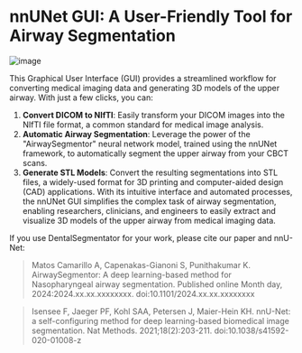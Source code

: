 # nnUNet GUI: A User-Friendly Tool for Airway Segmentation
 ![image](https://github.com/alejandro-matos/nnUNetGUI/assets/84166343/8105744f-90c7-446a-afa7-ee675da37db2)

 This Graphical User Interface (GUI) provides a streamlined workflow for converting medical imaging data and generating 3D models of the upper airway. With just a few clicks, you can: 
 1. **Convert DICOM to NIfTI**: Easily transform your DICOM images into the NIfTI file format, a common standard for medical image analysis.
 2. **Automatic Airway Segmentation**: Leverage the power of the "AirwaySegmentor" neural network model, trained using the nnUNet framework, to automatically segment the upper airway from your CBCT scans.
 3. **Generate STL Models**: Convert the resulting segmentations into STL files, a widely-used format for 3D printing and computer-aided design (CAD) applications. With its intuitive interface and automated processes, the nnUNet GUI simplifies the complex task of airway segmentation, enabling researchers, clinicians, and engineers to easily extract and visualize 3D models of the upper airway from medical imaging data.

If you use DentalSegmentator for your work, please cite our paper and nnU-Net:

> Matos Camarillo A, Capenakas-Gianoni S, Punithakumar K. AirwaySegmentor: A deep learning-based method for Nasopharyngeal airway segmentation. Published online Month day, 2024:2024.xx.xx.xxxxxxxx. doi:10.1101/2024.xx.xx.xxxxxxxx

> Isensee F, Jaeger PF, Kohl SAA, Petersen J, Maier-Hein KH. nnU-Net: a self-configuring method for deep learning-based biomedical image segmentation. Nat Methods. 2021;18(2):203-211. doi:10.1038/s41592-020-01008-z
